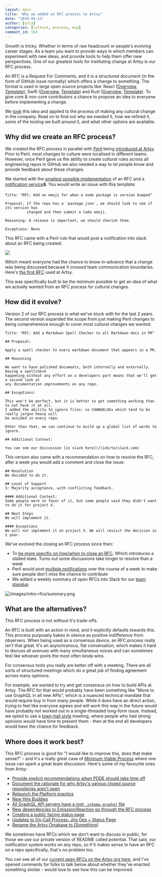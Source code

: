 ```yaml
---
layout: epic
title: "Why we added an RFC process to Artsy"
date: "2019-04-11"
author: [orta]
categories: [culture, process, mvp]
comment_id: 554
---
```


Growth is tricky. Whether in terms of raw headcount or people's evolving career stages. As a team you want to
provide ways in which members can experiment with new ideas, and provide tools to help them offer new perspectives.
One of our greatest tools for instituting change at Artsy is our RFC process.

An RFC is a Request For Comments, and it is a structured document (in the form of GitHub issue normally) which
offers a change to something. The format is used in large open source projects like: React
([Overview](https://github.com/reactjs/rfcs/blob/master/README.md),
[Template](https://github.com/reactjs/rfcs/blob/master/0000-template.md)), Swift
([Overview](https://github.com/apple/swift-evolution/blob/master/process.md#how-to-propose-a-change),
[Template](https://github.com/apple/swift-evolution/blob/master/0000-template.md)) and Rust
([Overview](https://github.com/rust-lang/rfcs#rust-rfcs),
[Template](https://github.com/rust-lang/rfcs/blob/master/0000-template.md)). To give core & non-core contributors a
chance to propose an idea to everyone before implementing a change.

We [took][] this idea and applied to the process of making any cultural change in the company. Read on to find out
why we needed it, how we refined it, some of the tooling we built around it, and what other options are available.

<!-- more -->

## Why did we create an RFC process?

We created the RFC process in parallel with [Peril][peril] being [introduced at Artsy][intro_peril]. Prior to
Peril, most changes to culture were localised in different teams. However, once Peril gave us the ability to create
cultural rules across all engineering repos in GitHub we also needed a way to let people know and provide feedback
about these changes.

We started with the [smallest possible implementation][rfc1] of an RFC and a [notification service][notif1]🔒. You
would write an issue with this template:

```
Title: "RFC: Add an emoji for when a node package is version bumped"

Proposal: If the repo has a `package.json`, we should look to see if its version has
          changed and then submit a tada emoji.

Reasoning: A release is important, we should cherish them.

Exceptions: None
```

This RFC came with a Peril rule that would post a notification into slack about an RFC being created:

![](/images/intro-rfcs/first-rfc.png)

Which meant everyone had the chance to know in-advance that a change was being discussed because it crossed team
communication boundaries. Here's [the first RFC][first_rfc1] used at Artsy.

This was specifically built to be the minimum possible to get an idea of what we actually wanted from an RFC
process for cultural changes.

## How did it evolve?

Version 2 of our RFC process is what we've stuck with for the last 2 years. The second version expanded the scope
from just making Peril changes to being comprehensive enough to cover most cultural changes we wanted.

```
Title: "RFC: Add a Markdown Spell Checker to all Markdown docs in PR"

## Proposal:

Apply a spell checker to every markdown document that appears in a PR.

## Reasoning

We want to have polished documents, both internally and externally. Having a spellcheck
happening without any effort on a developers part means that we'll get a second look at
any documentation improvements on any repo.

## Exceptions:

This won't be perfect, but it is better to get something working than to not have it at all.
I added the ability to ignore files: so CHANGELOGs which tend to be really jargon heavy will
be avoided in every repo.

Other than that, we can continue to build up a global list of words to ignore.

## Additional Context:

You can see our discussion [in slack here](/link/to/slack.com)
```

This version also came with a recommendation on how to resolve the RFC, after a week you would add a comment and
close the issue:

```
## Resolution
We decided to do it.

## Level of Support
3: Majority acceptance, with conflicting feedback.

#### Additional Context:
Some people were in favor of it, but some people said they didn't want to do it for project X.

## Next Steps
We will implement it.

#### Exceptions
We will not implement it on project X. We will revisit the decision in 1 year.
```

We've evolved the closing an RFC process since then:

- To [be more specific on how/when to close an RFC][time]. Which introduces a stalled state. Turns out some
  discussions take longer to resolve than a week
- Peril would post [multiple notifications][notifs] over the course of a week to make sure people don't miss the
  chance to contribute
- We added a weekly summary of open RFCs into Slack for our [team standup][standup]

![/images/intro-rfcs/summary.png](/images/intro-rfcs/summary.png)

## What are the alternatives?

This RFC process is not without it's trade-offs.

An RFC is built with an action in mind, and it explicitly defaults towards this. This process purposely bakes in
silence as positive indifference from observers. When being used as a consensus device, an RFC process really isn't
that great. It's an asynchronous, flat conversation, which makes it hard to discuss all avenues with many
simultaneous voices and can sometimes feel like whoever posts the most often kinda wins.

For consensus tools you really are better off with a meeting. There are all sorts of structured meetings which do a
great job of finding agreement across many opinions.

For example, we wanted to try and get consensus on how to build APIs at Artsy. The RFC for that would probably have
been something like "Move to use GraphQL in all new APIs", which is a nuanced technical mandate that would require
buy in from many people. While it does have an direct action, trying to feel like everyone agrees and will work
this way in the future would have probably not worked out in a single-threaded long-form issue. Instead, we opted
to use a [town-hall style][th] meeting, where people who had strong opinions would have time to present them - then
at the end all developers would have the chance for feedback.

## Where does it work best?

This RFC process is good for "I would like to improve this, does that make sense?" - and it's a really great case
of [Minimum Viable Process][mvp] where one issue can spark a great team discussion. Here's some of my favourite
ones from Artsy:

- [Provide explicit recommendations when PDDE should take time off ][time-off]
- [Document the rationale for why Artsy's various closed source repositories aren't open][doc-oss]
- [Relaunch the Platform practice][plat]
- [New Hire Buddies][hires]
- [All GraphQL API servers have a root `_schema.graphql` file ][gql]
- [New dependencies to Emission/Reaction go through the RFC process][deps]
- [Creating a public facing status page][status]
- [Updates to On-Call Process: Jira Ops + Status Page][on-call]
- [Rename the Artsy Omakase to [Something]][oma]

We sometimes have RFCs which we don't want to discuss in public, for those we use our private version of README
called potential. That said, our notification system works on any repo, so if it makes sense to have an RFC on a
repo specifically, that's no problem too.

You can see all of our [current open RFCs on the Artsy org here][open-issues], and I've opened comments for folks
to talk below about whether they've enacted something similar - would love to see how this can be improved.

[took]: https://github.com/artsy/README/blob/master/culture/engineering-principles.md#own-your-dependencies
[peril]: https://github.com/danger/peril
[intro_peril]: /blog/2017/09/04/Introducing-Peril/
[rfc1]: https://github.com/artsy/peril-settings/pull/4
[notif1]: https://artsy.slack.com/archives/C02BC3HEJ/p1503690782000372
[first_rfc1]: https://github.com/artsy/artsy-danger/issues/5
[time]: https://github.com/artsy/README/issues/162
[notifs]: https://github.com/artsy/peril-settings/pull/46
[standup]: https://github.com/artsy/README/blob/master/events/open-standup.md#during-standup
[mvp]: https://github.com/artsy/README/blob/master/culture/engineering-principles.md#minimal-viable-process
[time-off]: https://github.com/artsy/README/issues/171
[deps]: https://github.com/artsy/README/issues/117
[doc-oss]: https://github.com/artsy/README/issues/131
[hires]: https://github.com/artsy/README/issues/76
[on-call]: https://github.com/artsy/README/issues/130
[status]: https://github.com/artsy/README/issues/108
[plat]: https://github.com/artsy/README/issues/86
[oma]: https://github.com/artsy/README/issues/10
[gql]: https://github.com/artsy/README/issues/31
[open-issues]: https://github.com/search?q=org%3Aartsy+is%3Aissue+label%3ARFC+is%3Aopen
[th]: https://en.wikipedia.org/wiki/Town_hall_meeting
